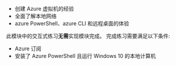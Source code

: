- 创建 Azure 虚拟机的经验
- 全面了解本地网络
- azure PowerShell、azure CLI 和远程桌面的体验

此模块中的交互式练习**无需**实现模块完成。 完成练习需要满足以下条件:

- Azure 订阅
- 安装了 Azure PowerShell 且运行 Windows 10 的本地计算机